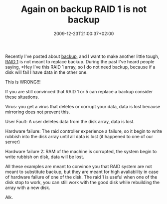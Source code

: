 ﻿---
title: "Again on backup RAID 1 is not backup"
description: ""
date: 2009-12-23T21:00:37+02:00
draft: false
tags: [Backup]
categories: [General]
---
Recently I've posted about [backup](http://www.codewrecks.com/blog/index.php/2009/12/17/have-you-backup-your-data-today/), and I want to make another little tough, [RAID 1](http://en.wikipedia.org/wiki/RAID) is not meant to replace backup. During the past I've heard people saying, *Hey I've this RAID 1 array, so I do not need backup, because if a disk will fail I have data in the other one.

This is WRONG!!!

If you are still convinced that RAID 1 or 5 can replace a backup consider these situations.

Virus: you get a virus that deletes or corrupt your data, data is lost because mirroring does not prevent this.

User Fault: A user deletes data from the disk array, data is lost.

Hardware failure: The raid controller experience a failure, so it begin to write rubbish into the disk array until all data is lost (it happened to one of our server)

Hardware failure 2: RAM of the machine is corrupted, the system begin to write rubbish on disk, data will be lost.

All these examples are meant to convince you that RAID system are not meant to substitute backup, but they are meant for high avaliability in case of hardware failure of one of the disk. The raid 1 is useful when one of the disk stop to work, you can still work with the good disk while rebuilding the array with a new disk.

Alk.
